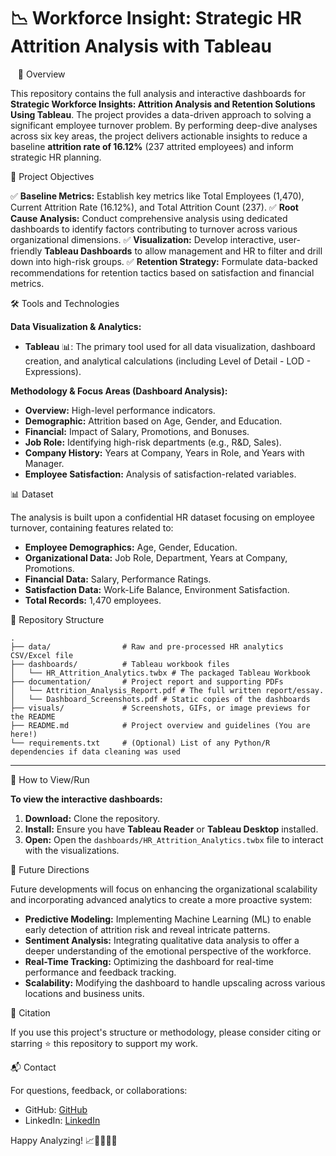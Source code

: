 # 📉 Workforce Insight: Strategic HR Attrition Analysis with Tableau

  
🚀 Overview

This repository contains the full analysis and interactive dashboards for **Strategic Workforce Insights: Attrition Analysis and Retention Solutions Using Tableau**. The project provides a data-driven approach to solving a significant employee turnover problem. By performing deep-dive analyses across six key areas, the project delivers actionable insights to reduce a baseline **attrition rate of 16.12%** (237 attrited employees) and inform strategic HR planning.

🎯 Project Objectives

✅ **Baseline Metrics:** Establish key metrics like Total Employees (1,470), Current Attrition Rate (16.12%), and Total Attrition Count (237).
✅ **Root Cause Analysis:** Conduct comprehensive analysis using dedicated dashboards to identify factors contributing to turnover across various organizational dimensions.
✅ **Visualization:** Develop interactive, user-friendly **Tableau Dashboards** to allow management and HR to filter and drill down into high-risk groups.
✅ **Retention Strategy:** Formulate data-backed recommendations for retention tactics based on satisfaction and financial metrics.

🛠️ Tools and Technologies

**Data Visualization & Analytics:**
* **Tableau** 📊: The primary tool used for all data visualization, dashboard creation, and analytical calculations (including Level of Detail - LOD - Expressions).

**Methodology & Focus Areas (Dashboard Analysis):**
* **Overview:** High-level performance indicators.
* **Demographic:** Attrition based on Age, Gender, and Education.
* **Financial:** Impact of Salary, Promotions, and Bonuses.
* **Job Role:** Identifying high-risk departments (e.g., R&D, Sales).
* **Company History:** Years at Company, Years in Role, and Years with Manager.
* **Employee Satisfaction:** Analysis of satisfaction-related variables.

📊 Dataset

The analysis is built upon a confidential HR dataset focusing on employee turnover, containing features related to:
* **Employee Demographics:** Age, Gender, Education.
* **Organizational Data:** Job Role, Department, Years at Company, Promotions.
* **Financial Data:** Salary, Performance Ratings.
* **Satisfaction Data:** Work-Life Balance, Environment Satisfaction.
* **Total Records:** 1,470 employees.

📂 Repository Structure

```
.
├── data/                # Raw and pre-processed HR analytics CSV/Excel file
├── dashboards/          # Tableau workbook files
│   └── HR_Attrition_Analytics.twbx # The packaged Tableau Workbook
├── documentation/       # Project report and supporting PDFs
│   └── Attrition_Analysis_Report.pdf # The full written report/essay.
│   └── Dashboard_Screenshots.pdf # Static copies of the dashboards
├── visuals/             # Screenshots, GIFs, or image previews for the README
├── README.md            # Project overview and guidelines (You are here!)
└── requirements.txt     # (Optional) List of any Python/R dependencies if data cleaning was used
```

---

📖 How to View/Run

**To view the interactive dashboards:**
1.  **Download:** Clone the repository.
2.  **Install:** Ensure you have **Tableau Reader** or **Tableau Desktop** installed.
3.  **Open:** Open the `dashboards/HR_Attrition_Analytics.twbx` file to interact with the visualizations.

🔮 Future Directions

Future developments will focus on enhancing the organizational scalability and incorporating advanced analytics to create a more proactive system:

* **Predictive Modeling:** Implementing Machine Learning (ML) to enable early detection of attrition risk and reveal intricate patterns.
* **Sentiment Analysis:** Integrating qualitative data analysis to offer a deeper understanding of the emotional perspective of the workforce.
* **Real-Time Tracking:** Optimizing the dashboard for real-time performance and feedback tracking.
* **Scalability:** Modifying the dashboard to handle upscaling across various locations and business units.

📜 Citation

If you use this project's structure or methodology, please consider citing or starring ⭐ this repository to support my work.

📬 Contact

For questions, feedback, or collaborations:

- GitHub: [GitHub](https://github.com/evilNami)
- LinkedIn: [LinkedIn](https://www.linkedin.com/in/pradeeptadey/)

Happy Analyzing! 📈👩‍💼👨‍💼
